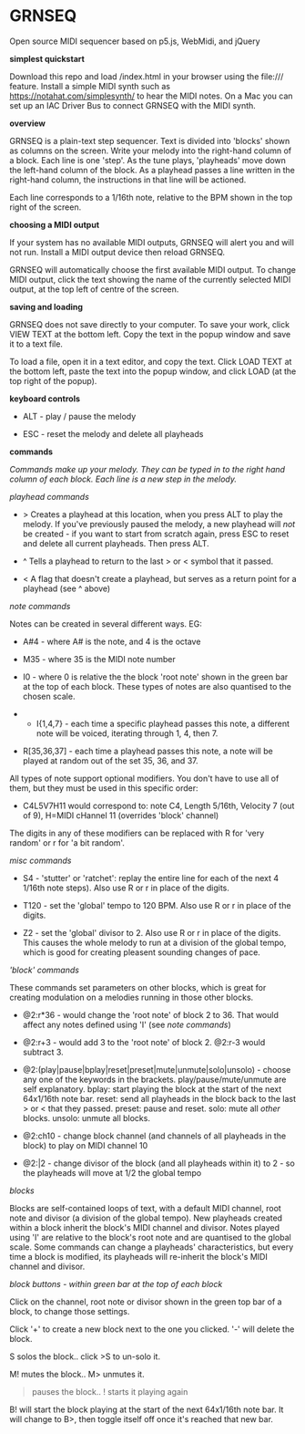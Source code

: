 # GRNSEQ
Open source MIDI sequencer based on p5.js, WebMidi, and jQuery

**simplest quickstart**

Download this repo and load /index.html in your browser using the file:/// feature. Install a simple MIDI synth such as https://notahat.com/simplesynth/ to hear the MIDI notes. On a Mac you can set up an IAC Driver Bus to connect GRNSEQ with the MIDI synth. 

**overview**

GRNSEQ is a plain-text step sequencer. Text is divided into 'blocks' shown as columns on the screen. Write your melody into the right-hand column of a block. Each line is one 'step'. As the tune plays, 'playheads' move down the left-hand column of the block. As a playhead passes a line written in the right-hand column, the instructions in that line will be actioned.

Each line corresponds to a 1/16th note, relative to the BPM shown in the top right of the screen.

**choosing a MIDI output**

If your system has no available MIDI outputs, GRNSEQ will alert you and will not run. Install a MIDI output device then reload GRNSEQ.

GRNSEQ will automatically choose the first available MIDI output. To change MIDI output, click the text showing the name of the currently selected MIDI output, at the top left of centre of the screen.

**saving and loading**

GRNSEQ does not save directly to your computer. To save your work, click VIEW TEXT at the bottom left. Copy the text in the popup window and save it to a text file.

To load a file, open it in a text editor, and copy the text. Click LOAD TEXT at the bottom left, paste the text into the popup window, and click LOAD (at the top right of the popup).

**keyboard controls**

* ALT - play / pause the melody

* ESC - reset the melody and delete all playheads

**commands**

*Commands make up your melody. They can be typed in to the right hand column of each block. Each line is a new step in the melody.*

*playhead commands*

* \> Creates a playhead at this location, when you press ALT to play the melody. If you've previously paused the melody, a new playhead will *not* be created - if you want to start from scratch again, press ESC to reset and delete all current playheads. Then press ALT.

* ^ Tells a playhead to return to the last > or < symbol that it passed.

* < A flag that doesn't create a playhead, but serves as a return point for a playhead (see ^ above)

*note commands*

Notes can be created in several different ways. EG:

* A#4 - where A# is the note, and 4 is the octave

* M35 - where 35 is the MIDI note number

* I0 - where 0 is relative the the block 'root note' shown in the green bar at the top of each block. These types of notes are also quantised to the chosen scale.
* * I{1,4,7} - each time a specific playhead passes this note, a different note will be voiced, iterating through 1, 4, then 7.

* R[35,36,37] - each time a playhead passes this note, a note will be played at random out of the set 35, 36, and 37.

All types of note support optional modifiers. You don't have to use all of them, but they must be used in this specific order:

* C4L5V7H11
would correspond to: note C4, Length 5/16th, Velocity 7 (out of 9), H=MIDI cHannel 11 (overrides 'block' channel)

The digits in any of these modifiers can be replaced with R for 'very random' or r for 'a bit random'.

*misc commands*

* S4 - 'stutter' or 'ratchet': replay the entire line for each of the next 4 1/16th note steps). Also use R or r in place of the digits.

* T120 - set the 'global' tempo to 120 BPM. Also use R or r in place of the digits.

* Z2 - set the 'global' divisor to 2. Also use R or r in place of the digits. This causes the whole melody to run at a division of the global tempo, which is good for creating pleasent sounding changes of pace.

*'block' commands*

These commands set parameters on other blocks, which is great for creating modulation on a melodies running in those other blocks.

* @2:r\*36 - would change the 'root note' of block 2 to 36. That would affect any notes defined using 'I' (see *note commands*)

* @2:r+3 - would add 3 to the 'root note' of block 2. @2:r-3 would subtract 3.

* @2:(play|pause|bplay|reset|preset|mute|unmute|solo|unsolo) - choose any one of the keywords in the brackets. play/pause/mute/unmute are self explanatory. bplay: start playing the block at the start of the next 64x1/16th note bar. reset: send all playheads in the block back to the last > or < that they passed. preset: pause and reset. solo: mute all *other* blocks. unsolo: unmute all blocks.

* @2:ch10 - change block channel (and channels of all playheads in the block) to play on MIDI channel 10

* @2:|2 - change divisor of the block (and all playheads within it) to 2 - so the playheads will move at 1/2 the global tempo


*blocks*

Blocks are self-contained loops of text, with a default MIDI channel, root note and divisor (a division of the global tempo). New playheads created within a block inherit the block's MIDI channel and divisor. Notes played using 'I' are relative to the block's root note and are quantised to the global scale. Some commands can change a playheads' characteristics, but every time a block is modified, its playheads will re-inherit the block's MIDI channel and divisor.

*block buttons - within green bar at the top of each block*

Click on the channel, root note or divisor shown in the green top bar of a block, to change those settings.

Click '+' to create a new block next to the one you clicked. '-' will delete the block.

S solos the block.. click >S to un-solo it.

M! mutes the block.. M> unmutes it.

> pauses the block.. ! starts it playing again

B! will start the block playing at the start of the next 64x1/16th note bar. It will change to B>, then toggle itself off once it's reached that new bar.

